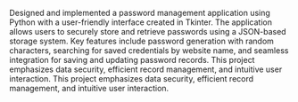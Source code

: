 Designed and implemented a password management application using Python with a user-friendly interface created in Tkinter. The application allows users to securely store and retrieve passwords using a JSON-based storage system. Key features include password generation with random characters, searching for saved credentials by website name, and seamless integration for saving and updating password records. This project emphasizes data security, efficient record management, and intuitive user interaction. This project emphasizes data security, efficient record management, and intuitive user interaction.
